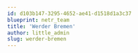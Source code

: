 ```yaml
---
id: d103b147-3295-4652-ae41-d1518d1a3c37
blueprint: netr_team
title: 'Werder Bremen'
author: little_admin
slug: werder-bremen
---
```

